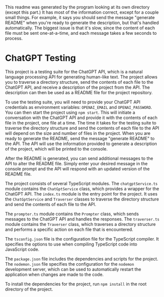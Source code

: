 This readme was generated by the program looking at its own directory (except this part.) It has most of the information correct, except for a couple small things. For example, it says you should send the message "generate README" when you're ready to generate the description, but that's handled automatically. The biggest issue is that it's slow, since the content of each file must be sent one-at-a-time, and each message takes a few seconds to process.

# ChatGPT Testing

This project is a testing suite for the ChatGPT API, which is a natural language processing API for generating human-like text. The project allows you to traverse a directory structure, send the contents of each file to the ChatGPT API, and receive a description of the project from the API. The description can then be used as a README file for the project repository.

To use the testing suite, you will need to provide your ChatGPT API credentials as environment variables: `OPENAI_EMAIL` and `OPENAI_PASSWORD`. You can then start the project using `npm start`. This will initiate a conversation with the ChatGPT API and provide it with the contents of each file in the project, one file at a time. The time it takes for the testing suite to traverse the directory structure and send the contents of each file to the API will depend on the size and number of files in the project. When you are ready to generate the README, send the message "generate README" to the API. The API will use the information provided to generate a description of the project, which will be printed to the console.

After the README is generated, you can send additional messages to the API to alter the README file. Simply enter your desired message in the console prompt and the API will respond with an updated version of the README file.

The project consists of several TypeScript modules. The `chatgptService.ts` module contains the `ChatGptService` class, which provides a wrapper for the ChatGPT API. The `index.ts` module is the entry point for the project. It uses the `ChatGptService` and `Traverser` classes to traverse the directory structure and send the contents of each file to the API.

The `prompter.ts` module contains the `Prompter` class, which sends messages to the ChatGPT API and handles the responses. The `traverser.ts` module contains the `Traverser` class, which traverses a directory structure and performs a specific action on each file that is encountered.

The `tsconfig.json` file is the configuration file for the TypeScript compiler. It specifies the options to use when compiling TypeScript code into JavaScript code.

The `package.json` file includes the dependencies and scripts for the project. The `nodemon.json` file specifies the configuration for the `nodemon` development server, which can be used to automatically restart the application when changes are made to the code.

To install the dependencies for the project, run `npm install` in the root directory of the project.
